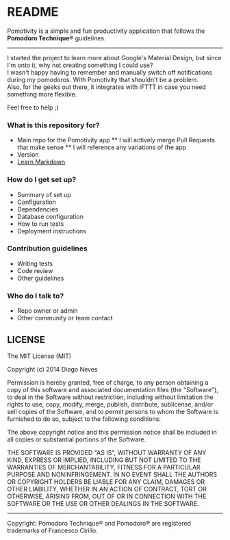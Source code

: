 # README #

Pomotivity is a simple and fun productivity application that follows the **Pomodoro Technique**® guidelines.  

-----

I started the project to learn more about Google's Material Design, but since I'm onto it, why not creating something I could use?  
I wasn't happy having to remember and manually switch off notifications during my pomodoros. With Pomotivity that shouldn't be a problem.  
Also, for the geeks out there, it integrates with IFTTT in case you need something more flexible.

Feel free to help ;)

### What is this repository for? ###

* Main repo for the Pomotivity app
** I will actively merge Pull Requests that make sense
** I will reference any variations of the app 
* Version
* [Learn Markdown](https://bitbucket.org/tutorials/markdowndemo)

### How do I get set up? ###

* Summary of set up
* Configuration
* Dependencies
* Database configuration
* How to run tests
* Deployment instructions

### Contribution guidelines ###

* Writing tests
* Code review
* Other guidelines

### Who do I talk to? ###

* Repo owner or admin
* Other community or team contact

## LICENSE ##

The MIT License (MIT)

Copyright (c) 2014 Diogo Neves

Permission is hereby granted, free of charge, to any person obtaining a copy
of this software and associated documentation files (the "Software"), to deal
in the Software without restriction, including without limitation the rights
to use, copy, modify, merge, publish, distribute, sublicense, and/or sell
copies of the Software, and to permit persons to whom the Software is
furnished to do so, subject to the following conditions:

The above copyright notice and this permission notice shall be included in all
copies or substantial portions of the Software.

THE SOFTWARE IS PROVIDED "AS IS", WITHOUT WARRANTY OF ANY KIND, EXPRESS OR
IMPLIED, INCLUDING BUT NOT LIMITED TO THE WARRANTIES OF MERCHANTABILITY,
FITNESS FOR A PARTICULAR PURPOSE AND NONINFRINGEMENT. IN NO EVENT SHALL THE
AUTHORS OR COPYRIGHT HOLDERS BE LIABLE FOR ANY CLAIM, DAMAGES OR OTHER
LIABILITY, WHETHER IN AN ACTION OF CONTRACT, TORT OR OTHERWISE, ARISING FROM,
OUT OF OR IN CONNECTION WITH THE SOFTWARE OR THE USE OR OTHER DEALINGS IN THE
SOFTWARE.

-----
Copyright: Pomodoro Technique® and Pomodoro® are registered trademarks of Francesco Cirillo.
